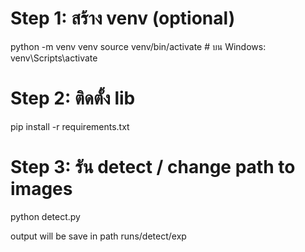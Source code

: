 # Step 1: สร้าง venv (optional)
python -m venv venv
source venv/bin/activate  # บน Windows: venv\Scripts\activate

# Step 2: ติดตั้ง lib
pip install -r requirements.txt

# Step 3: รัน detect / change path to images
python detect.py

output will be save in path runs/detect/exp
